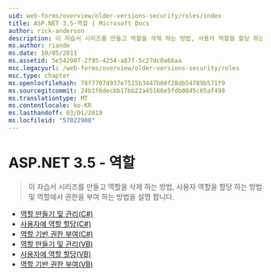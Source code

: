 ```yaml
---
uid: web-forms/overview/older-versions-security/roles/index
title: ASP.NET 3.5-역할 | Microsoft Docs
author: rick-anderson
description: 이 자습서 시리즈를 만들고 역할을 삭제 하는 방법, 사용자 역할을 할당 하는 방법 및 역할에서 권한을 부여 하는 방법을 설명 합니다.
ms.author: riande
ms.date: 10/05/2011
ms.assetid: 5e542987-2f95-4254-a87f-5c27dc0a66aa
msc.legacyurl: /web-forms/overview/older-versions-security/roles
msc.type: chapter
ms.openlocfilehash: 78f7707d937e7515b3447b60f28db54789b571f9
ms.sourcegitcommit: 24b1f6decbb17bb22a45166e5fdb0845c65af498
ms.translationtype: MT
ms.contentlocale: ko-KR
ms.lasthandoff: 03/01/2019
ms.locfileid: "57022900"
---
```

<a name="aspnet-35---roles"></a>ASP.NET 3.5 - 역할
====================
> 이 자습서 시리즈를 만들고 역할을 삭제 하는 방법, 사용자 역할을 할당 하는 방법 및 역할에서 권한을 부여 하는 방법을 설명 합니다.


- [역할 만들기 및 관리(C#)](creating-and-managing-roles-cs.md)
- [사용자에 역할 할당(C#)](assigning-roles-to-users-cs.md)
- [역할 기반 권한 부여(C#)](role-based-authorization-cs.md)
- [역할 만들기 및 관리(VB)](creating-and-managing-roles-vb.md)
- [사용자에 역할 할당(VB)](assigning-roles-to-users-vb.md)
- [역할 기반 권한 부여(VB)](role-based-authorization-vb.md)
